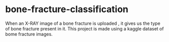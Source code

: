 # bone-fracture-classification
When an X-RAY image of a bone fracture is uploaded , it gives us the type of bone fracture present in it.
This project is made using a kaggle dataset of bome fracture images.
